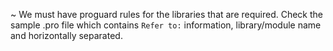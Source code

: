 ~ We must have proguard rules for the libraries that are required. Check the sample .pro file which contains
`Refer to:` information, library/module name and horizontally separated.

